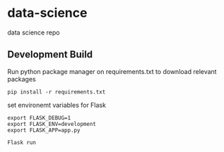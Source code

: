 # data-science
data science repo


## Development Build

Run python package manager on requirements.txt to download relevant packages 

`pip install -r requirements.txt`

set environemt variables for Flask

```
export FLASK_DEBUG=1
export FLASK_ENV=development
export FLASK_APP=app.py
```

```Flask run```